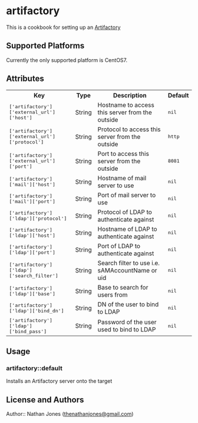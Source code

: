 # artifactory

This is a cookbook for setting up an [Artifactory](http://www.jfrog.com/artifactory/)

## Supported Platforms

Currently the only supported platform is CentOS7.

## Attributes

<table>
  <tr>
    <th>Key</th>
    <th>Type</th>
    <th>Description</th>
    <th>Default</th>
  </tr>
  <tr>
    <td><tt>['artifactory']['external_url']['host']</tt></td>
    <td>String</td>
    <td>Hostname to access this server from the outside</td>
    <td><tt>nil</tt></td>
  </tr>
  <tr>
    <td><tt>['artifactory']['external_url']['protocol']</tt></td>
    <td>String</td>
    <td>Protocol to access this server from the outside</td>
    <td><tt>http</tt></td>
  </tr>
  <tr>
    <td><tt>['artifactory']['external_url']['port']</tt></td>
    <td>String</td>
    <td>Port to access this server from the outside</td>
    <td><tt>8081</tt></td>
  </tr>
  <tr>
    <td><tt>['artifactory']['mail']['host']</tt></td>
    <td>String</td>
    <td>Hostname of mail server to use</td>
    <td><tt>nil</tt></td>
  </tr>
  <tr>
    <td><tt>['artifactory']['mail']['port']</tt></td>
    <td>String</td>
    <td>Port of mail server to use</td>
    <td><tt>nil</tt></td>
  </tr>
  <tr>
    <td><tt>['artifactory']['ldap']['protocol']</tt></td>
    <td>String</td>
    <td>Protocol of LDAP to authenticate against</td>
    <td><tt>nil</tt></td>
  </tr>
  <tr>
    <td><tt>['artifactory']['ldap']['host']</tt></td>
    <td>String</td>
    <td>Hostname of LDAP to authenticate against</td>
    <td><tt>nil</tt></td>
  </tr>
  <tr>
    <td><tt>['artifactory']['ldap']['port']</tt></td>
    <td>String</td>
    <td>Port of LDAP to authenticate against</td>
    <td><tt>nil</tt></td>
  </tr>
  <tr>
    <td><tt>['artifactory']['ldap']['search_filter']</tt></td>
    <td>String</td>
    <td>Search filter to use i.e. sAMAccountName or uid</td>
    <td><tt>nil</tt></td>
  </tr>
  <tr>
    <td><tt>['artifactory']['ldap']['base']</tt></td>
    <td>String</td>
    <td>Base to search for users from</td>
    <td><tt>nil</tt></td>
  </tr>
  <tr>
    <td><tt>['artifactory']['ldap']['bind_dn']</tt></td>
    <td>String</td>
    <td>DN of the user to bind to LDAP</td>
    <td><tt>nil</tt></td>
  </tr>
  <tr>
    <td><tt>['artifactory']['ldap']['bind_pass']</tt></td>
    <td>String</td>
    <td>Password of the user used to bind to LDAP</td>
    <td><tt>nil</tt></td>
  </tr>
</table>

## Usage

### artifactory::default
Installs an Artifactory server onto the target

## License and Authors

Author:: Nathan Jones (thenathanjones@gmail.com)
